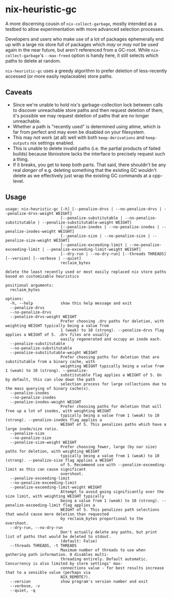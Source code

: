 # nix-heuristic-gc

A more discerning cousin of `nix-collect-garbage`, mostly intended as a
testbed to allow experimentation with more advanced selection processes.

Developers and users who make use of a lot of packages ephemerally end up
with a large nix store full of packages which _may_ or _may not_ be used
again in the near future, but aren't referenced from a GC-root. While
`nix-collect-garbage`'s `--max-freed` option is handy here, it still
selects _which_ paths to delete at random.

`nix-heuristic-gc` uses a greedy algorithm to prefer deletion of less-recently
accessed (or more easily replaceable) store paths.

## Caveats

 - Since we're unable to hold nix's garbage-collection lock between calls to
   discover unreachable store paths and then request deletion of them, it's
   possible we may request deletion of paths that are no longer unreachable.
 - Whether a path is "recently used" is determined using atime, which is far
   from perfect and may even be disabled on your filesystem.
 - This may not work (at all) well with both `keep-derivations` and
   `keep-outputs` nix settings enabled.
 - This is unable to delete invalid paths (i.e. the partial products of failed
   builds) because libnixstore lacks the interface to precisely request such
   a thing.
 - If it breaks, you get to keep both parts. That said, there shouldn't be
   any real _danger_ of e.g. deleting something that the existing GC wouldn't
   delete as we effectively just wrap the existing GC commands at a cpp-level.

## Usage

```
usage: nix-heuristic-gc [-h] [--penalize-drvs | --no-penalize-drvs | --penalize-drvs-weight WEIGHT]
                        [--penalize-substitutable | --no-penalize-substitutable | --penalize-substitutable-weight WEIGHT]
                        [--penalize-inodes | --no-penalize-inodes | --penalize-inodes-weight WEIGHT]
                        [--penalize-size | --no-penalize-size | --penalize-size-weight WEIGHT]
                        [--penalize-exceeding-limit | --no-penalize-exceeding-limit | --penalize-exceeding-limit-weight WEIGHT]
                        [--dry-run | --no-dry-run] [--threads THREADS] [--version] [--verbose | --quiet]
                        reclaim_bytes

delete the least recently used or most easily replaced nix store paths based on customizable heuristics

positional arguments:
  reclaim_bytes

options:
  -h, --help            show this help message and exit
  --penalize-drvs
  --no-penalize-drvs
  --penalize-drvs-weight WEIGHT
                        Prefer choosing .drv paths for deletion, with weighting WEIGHT typically being a value from
                        1 (weak) to 10 (strong). --penalize-drvs flag applies a WEIGHT of 5. .drv files are usually
                        easily regenerated and occupy an inode each.
  --penalize-substitutable
  --no-penalize-substitutable
  --penalize-substitutable-weight WEIGHT
                        Prefer choosing paths for deletion that are substitutable from a binary cache, with
                        weighting WEIGHT typically being a value from 1 (weak) to 10 (strong). --penalize-
                        substitutable flag applies a WEIGHT of 5. On by default, this can slow down the path
                        selection process for large collections due to the mass querying of binary cache(s).
  --penalize-inodes
  --no-penalize-inodes
  --penalize-inodes-weight WEIGHT
                        Prefer choosing paths for deletion that will free up a lot of inodes, with weighting WEIGHT
                        typically being a value from 1 (weak) to 10 (strong). --penalize-inodes flag applies a
                        WEIGHT of 5. This penalizes paths which have a large inode/size ratio.
  --penalize-size
  --no-penalize-size
  --penalize-size-weight WEIGHT
                        Prefer choosing fewer, large (by nar size) paths for deletion, with weighting WEIGHT
                        typically being a value from 1 (weak) to 10 (strong). --penalize-size flag applies a WEIGHT
                        of 5. Recommend use with --penalize-exceeding-limit as this can cause significant
                        overshoot.
  --penalize-exceeding-limit
  --no-penalize-exceeding-limit
  --penalize-exceeding-limit-weight WEIGHT
                        Attempt to avoid going significantly over the size limit, with weighting WEIGHT typically
                        being a value from 1 (weak) to 10 (strong). --penalize-exceeding-limit flag applies a
                        WEIGHT of 5. This penalizes path selections that would cause more deletion than requested
                        by reclaim_bytes proportional to the overshoot.
  --dry-run, --no-dry-run
                        Don't actually delete any paths, but print list of paths that would be deleted to stdout.
                        (default: False)
  --threads THREADS, -t THREADS
                        Maximum number of threads to use when gathering path information. 0 disables multi-
                        threading entirely. Default automatic. Concurrency is also limited by store settings' max-
                        connections value - for best results increase that to a sensible value (perhaps via
                        NIX_REMOTE?).
  --version             show program's version number and exit
  --verbose, -v
  --quiet, -q
```
